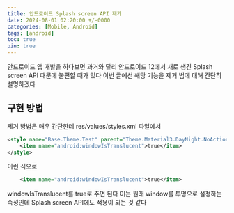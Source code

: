 ```yaml
---
title: 안드로이드 Splash screen API 제거
date: 2024-08-01 02:20:00 +/-0000
categories: [Mobile, Android]
tags: [android]
toc: true
pin: true
---
```


안드로이드 앱 개발을 하다보면 과거와 달리 안드로이드 12에서 새로 생긴 Splash screen API 때문에 불편할 때가 있다 이번 글에선 해당 기능을 제거 법에 대해 간단히 설명하겠다

## 구현 방법

제거 방법은 매우 간단한데 res/values/styles.xml 파일에서

~~~xml
<style name="Base.Theme.Test" parent="Theme.Material3.DayNight.NoActionBar">
    <item name="android:windowIsTranslucent">true</item>
</style>
~~~

이런 식으로

~~~xml
    <item name="android:windowIsTranslucent">true</item>
~~~

windowIsTranslucent를 true로 주면 된다 이는 원래 window를 투명으로 설정하는 속성인데
Splash screen API에도 적용이 되는 것 같다